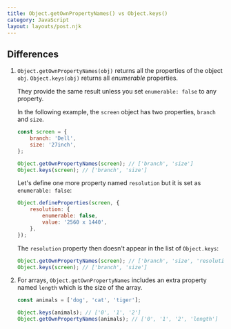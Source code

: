 ```yaml
---
title: Object.getOwnPropertyNames() vs Object.keys()
category: JavaScript
layout: layouts/post.njk
---
```


## Differences

1. `Object.getOwnPropertyNames(obj)` returns all the properties of the object `obj`. `Object.keys(obj)` returns all _enumerable_ properties.

    They provide the same result unless you set `enumerable: false` to any property.

    In the following example, the `screen` object has two properties, `branch` and `size`.

    ```js
    const screen = {
        branch: 'Dell',
        size: '27inch',
    };

    Object.getOwnPropertyNames(screen); // ['branch', 'size']
    Object.keys(screen); // ['branch', 'size']
    ```

    Let's define one more property named `resolution` but it is set as `enumerable: false`:

    ```js
    Object.defineProperties(screen, {
        resolution: {
            enumerable: false,
            value: '2560 x 1440',
        },
    });
    ```

    The `resolution` property then doesn't appear in the list of `Object.keys`:

    ```js
    Object.getOwnPropertyNames(screen); // ['branch', 'size', 'resolution']
    Object.keys(screen); // ['branch', 'size']
    ```

2. For arrays, `Object.getOwnPropertyNames` includes an extra property named `length` which is the size of the array.

    ```js
    const animals = ['dog', 'cat', 'tiger'];

    Object.keys(animals); // ['0', '1', '2']
    Object.getOwnPropertyNames(animals); // ['0', '1', '2', 'length']
    ```
